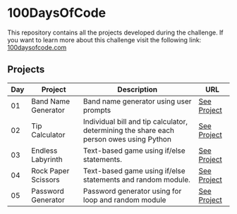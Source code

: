 # 100DaysOfCode

This repository contains all the projects developed during the challenge. If you want to learn more about this challenge visit the following link: [100daysofcode.com](https://www.100daysofcode.com/)

## Projects

| Day | Project             | Description                                                                             | URL                                             |
| --- | ------------------- | --------------------------------------------------------------------------------------- | ----------------------------------------------- |
| 01  | Band Name Generator | Band name generator using user prompts                                                  | [See Project](https://onlinegdb.com/QsWi1SnNT9) |
| 02  | Tip Calculator      | Individual bill and tip calculator, determining the share each person owes using Python | [See Project](https://onlinegdb.com/CdldG0K2s)  |
| 03  | Endless Labyrinth   | Text-based game using if/else statements.                                               | [See Project](https://onlinegdb.com/btqAVZJuF)  |
| 04  | Rock Paper Scissors | Text-based game using if/else statements and random module.                             | [See Project](https://onlinegdb.com/b8iX6jX98J) |
| 05  | Password Generator  | Password generator using for loop and random module                                     | [See Project](https://onlinegdb.com/b8iX6jX98J) |
